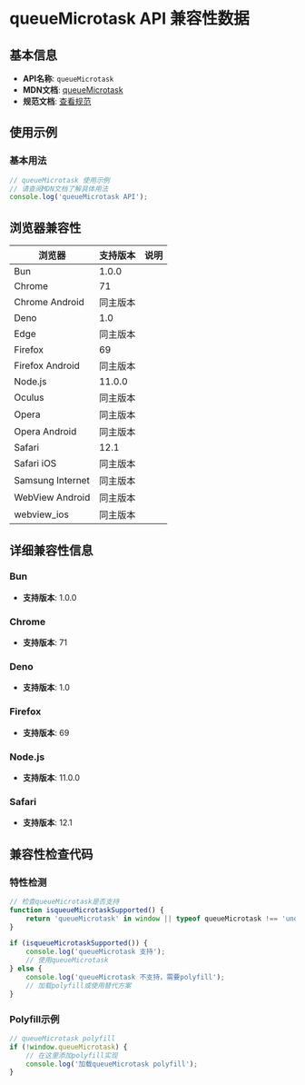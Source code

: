# queueMicrotask API 兼容性数据

## 基本信息

- **API名称**: `queueMicrotask`
- **MDN文档**: [queueMicrotask](https://developer.mozilla.org/docs/Web/API/Window/queueMicrotask)
- **规范文档**: [查看规范](https://html.spec.whatwg.org/multipage/timers-and-user-prompts.html#microtask-queuing)

## 使用示例

### 基本用法

```javascript
// queueMicrotask 使用示例
// 请查阅MDN文档了解具体用法
console.log('queueMicrotask API');
```

## 浏览器兼容性

| 浏览器 | 支持版本 | 说明 |
|--------|----------|------|
| Bun | 1.0.0 |  |
| Chrome | 71 |  |
| Chrome Android | 同主版本 |  |
| Deno | 1.0 |  |
| Edge | 同主版本 |  |
| Firefox | 69 |  |
| Firefox Android | 同主版本 |  |
| Node.js | 11.0.0 |  |
| Oculus | 同主版本 |  |
| Opera | 同主版本 |  |
| Opera Android | 同主版本 |  |
| Safari | 12.1 |  |
| Safari iOS | 同主版本 |  |
| Samsung Internet | 同主版本 |  |
| WebView Android | 同主版本 |  |
| webview_ios | 同主版本 |  |

## 详细兼容性信息

### Bun

- **支持版本**: 1.0.0

### Chrome

- **支持版本**: 71

### Deno

- **支持版本**: 1.0

### Firefox

- **支持版本**: 69

### Node.js

- **支持版本**: 11.0.0

### Safari

- **支持版本**: 12.1

## 兼容性检查代码

### 特性检测

```javascript
// 检查queueMicrotask是否支持
function isqueueMicrotaskSupported() {
    return 'queueMicrotask' in window || typeof queueMicrotask !== 'undefined';
}

if (isqueueMicrotaskSupported()) {
    console.log('queueMicrotask 支持');
    // 使用queueMicrotask
} else {
    console.log('queueMicrotask 不支持，需要polyfill');
    // 加载polyfill或使用替代方案
}
```

### Polyfill示例

```javascript
// queueMicrotask polyfill
if (!window.queueMicrotask) {
    // 在这里添加polyfill实现
    console.log('加载queueMicrotask polyfill');
}
```

